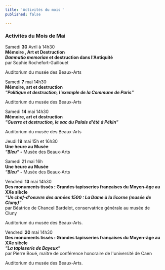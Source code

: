 ```yaml
---
title: 'Activités du mois '
published: false

---
```

### Activités du Mois de Mai

Samedi **30** Avril à 14h30   
**Mémoire , Art et Destruction**   
**_Damnatio memoriae_ et destruction dans l'Antiquité**  
 par Sophie Rochefort-Guillouet

Auditorium du musée des Beaux-Arts

Samedi **7** mai 14h30   
**Mémoire, art et destruction**   
**_"Politique et destruction, l'exemple de la Commune de Paris"_**

Auditorium du musée des Beaux-Arts

Samedi **14** mai 14h30   
**Mémoire, art et destruction**   
**_"Guerre et destruction, le sac du Palais d'été à Pékin"_**

Auditorium du musée des Beaux-Arts

Jeudi **19** mai 15h et 16h30   
**Une heure au Musée**   
**_"Bleu" -_** Musée des Beaux-Arts

Samedi 21 mai 16h  
**Une heure au Musée**  
**_"Bleu" -_** Musée des Beaux-Arts

Vendredi **13** mai 14h30  
**Des monuments tissés : Grandes tapisseries françaises du Moyen-âge au XXe siècle**  
**_"Un chef-d'oeuvre des années 1500 : La Dame à la licorne (musée de Cluny)"_**  
par Béatrice de Chancel Bardelot, conservatrice générale au musée de Cluny

Auditorium du musée des Beaux-Arts.

Vendredi **20** mai 14h30  
**Des monuments tissés : Grandes tapisseries françaises du Moyen-âge au XXe siècle**  
**_"La tapisserie de Bayeux"_**  
par Pierre Boué, maître de conférence honoraire de l'université de Caen

Auditorium du musée des Beaux-Arts.